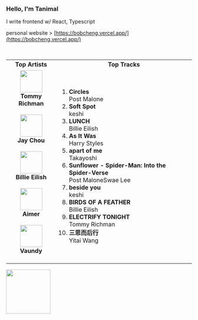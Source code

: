 ### Hello, I'm Tanimal

I write frontend w/ React, Typescript  

personal website > [https://bobcheng.vercel.app/](https://bobcheng.vercel.app/)  


<br>

<table>
  <tr>
    <td align="center"><strong>Top Artists</strong></td>
    <td align="center"><strong>Top Tracks</strong></td>
  </tr>
  <tr>
    <td align="center" id="top-artist"><div><img width='60px' src='https://i.scdn.co/image/ab6761610000e5eba4526fcc32ed603aa823e0a2'><br><strong>Tommy Richman</strong></div><br>
<div><img width='60px' src='https://i.scdn.co/image/ab6761610000e5eb02b3aa55ba238b2ceafb09da'><br><strong>Jay Chou</strong></div><br>
<div><img width='60px' src='https://i.scdn.co/image/ab6761610000e5eb4a21b4760d2ecb7b0dcdc8da'><br><strong>Billie Eilish</strong></div><br>
<div><img width='60px' src='https://i.scdn.co/image/ab6761610000e5eb23241889efb57a4ce8338932'><br><strong>Aimer</strong></div><br>
<div><img width='60px' src='https://i.scdn.co/image/ab6761610000e5ebb6e409f6c3d8b08a2f52072e'><br><strong>Vaundy</strong></div><br>
</td>
   <td id="top-track"><ol>
<li><div><strong>Circles</strong></div>
<div>Post Malone</div></li>
<li><div><strong>Soft Spot</strong></div>
<div>keshi</div></li>
<li><div><strong>LUNCH</strong></div>
<div>Billie Eilish</div></li>
<li><div><strong>As It Was</strong></div>
<div>Harry Styles</div></li>
<li><div><strong>apart of me</strong></div>
<div>Takayoshi</div></li>
<li><div><strong>Sunflower - Spider-Man: Into the Spider-Verse</strong></div>
<div>Post MaloneSwae Lee</div></li>
<li><div><strong>beside you</strong></div>
<div>keshi</div></li>
<li><div><strong>BIRDS OF A FEATHER</strong></div>
<div>Billie Eilish</div></li>
<li><div><strong>ELECTRIFY TONIGHT</strong></div>
<div>Tommy Richman</div></li>
<li><div><strong>三思而后行</strong></div>
<div>Yitai Wang</div></li>
</ol></td>
  </tr>
</table>
<a href="https://open.spotify.com/">
  <img width="120px" src="https://github.com/Tanimal19/Tanimal19/blob/bf0a3a19f66ada166be4661cd923271218886fa4/icon/Spotify_Logo_CMYK_Green.png">
</a>

<!---
Tanimal19/Tanimal19 is a ✨ special ✨ repository because its `README.md` (this file) appears on your GitHub profile.
You can click the Preview link to take a look at your changes.
--->
